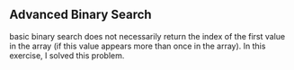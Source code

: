## Advanced Binary Search
basic binary search does not necessarily return the index of the first value in the array (if this value appears more than once in the array). In this exercise, I solved this problem.